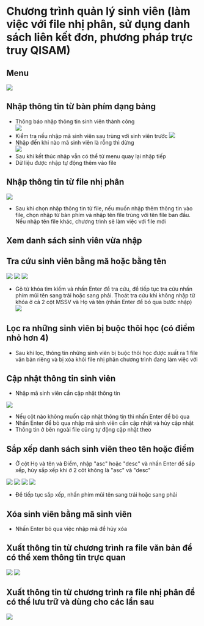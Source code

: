 # Chương trình quản lý sinh viên (làm việc với file nhị phân, sử dụng danh sách liên kết đơn, phương pháp trực truy QISAM)

## Menu
<img src="./img/menu.png">

## Nhập thông tin từ bàn phím dạng bảng

- Thông báo nhập thông tin sinh viên thành công <br>
  <img src="./img/nhap1.png">
- Kiểm tra nếu nhập mã sinh viên sau trùng với sinh viên trước
  <img src="./img/nhap2.png">
- Nhập đến khi nào mã sinh viên là rỗng thì dừng  
  <img src="./img/nhap3.png">
- Sau khi kết thúc nhập vẫn có thể từ menu quay lại nhập tiếp
- Dữ liệu được nhập tự động thêm vào file

## Nhập thông tin từ file nhị phân

<img src="./img/nhap4.png">

- Sau khi chọn nhập thông tin từ file, nếu muốn nhập thêm thông tin vào file, chọn nhập từ bàn phím và nhập tên file trùng với tên file ban đầu. Nếu nhập tên file khác, chương trình sẽ làm việc với file mới

## Xem danh sách sinh viên vừa nhập
## Tra cứu sinh viên bằng mã hoặc bằng tên
<img src="./img/traCuu1.png">
<img src="./img/traCuu2.png">
<img src="./img/traCuu3.png">

- Gõ từ khóa tìm kiếm và nhấn Enter để tra cứu, để tiếp tục tra cứu nhấn phím mũi tên sang trái hoặc sang phải. Thoát tra cứu khi không nhập từ khóa ở cả 2 cột MSSV và Họ và tên (nhấn Enter để bỏ qua bước nhập)
  <img src="./img/traCuu4.png">

## Lọc ra những sinh viên bị buộc thôi học (có điểm nhỏ hơn 4)

- Sau khi lọc, thông tin những sinh viên bị buộc thôi học được xuất ra 1 file văn bản riêng và bị xóa khỏi file nhị phân chương trình đang làm việc với

## Cập nhật thông tin sinh viên
- Nhập mã sinh viên cần cập nhật thông tin   
 <img src="./img/capNhat.png">
 
- Nếu cột nào không muốn cập nhật thông tin thì nhấn Enter để bỏ qua
- Nhấn Enter để bỏ qua nhập mã sinh viên cần cập nhật và hủy cập nhật
- Thông tin ở bên ngoài file cũng tự động cập nhật theo
## Sắp xếp danh sách sinh viên theo tên hoặc điểm
- Ở cột Họ và tên và Điểm, nhập "asc" hoặc "desc" và nhấn Enter để sắp xếp, hủy sắp xếp khi ở 2 côt không là "asc" và "desc"    
<img src="./img/sapXep1.png">
<img src="./img/sapXep2.png">
<img src="./img/sapXep3.png">
<img src="./img/sapXep4.png">

- Để tiếp tục sắp xếp, nhấn phím mũi tên sang trái hoặc sang phải
## Xóa sinh viên bằng mã sinh viên
- Nhấn Enter bỏ qua việc nhập mã để hủy xóa
## Xuất thông tin từ chương trình ra file văn bản để có thể xem thông tin trực quan
<img src="./img/xuat1.png">
<img src="./img/xuat.png">

## Xuất thông tin từ chương trình ra file nhị phân để có thể lưu trữ và dùng cho các lần sau
<img src="./img/xuat2.png">
